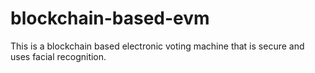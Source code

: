 
# blockchain-based-evm

This is a blockchain based electronic voting machine that is secure and uses facial recognition.
